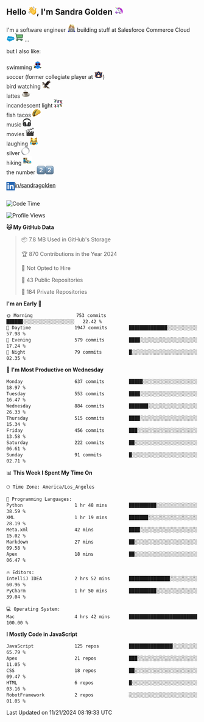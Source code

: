 ## Hello <img src="./static/emoji/wave.png" width="22" />, I'm Sandra Golden <img src="./static/emoji/unicorn-face.png" width="22" />

I'm a software engineer <img src="./static/emoji/female-technologist.png" width="22" /> building stuff at Salesforce Commerce Cloud <img src="./static/emoji/salesforce.png" width="22" /><img src="./static/emoji/commerce-cloud.png" width="22" />&nbsp;...

but I also like:<br/><br/>
swimming <img alt="swimming" src="./static/emoji/keep-swimming.png" width="22" /><br/>
soccer  (former collegiate player at <img src="./static/emoji/auburn.png" width="22" />)<br/>
bird watching <img src="./static/emoji/eagle.png" width="22" /><br/>
lattes <img src="./static/emoji/coffee.png" width="22" /><br/>
incandescent light <img src="./static/emoji/lights.png" width="22" /><br/>
fish tacos <img src="./static/emoji/taco.png" width="22" /><br/>
music <img src="./static/emoji/headphones.png" width="22" /><br/>
movies <img src="./static/emoji/movie-clapper.png" width="22" /><br/>
laughing <img src="./static/emoji/joy-cat.png" width="22" /><br/>
silver <img src="./static/emoji/silver-hoop.png" width="22" /><br/>
hiking <img src="./static/emoji/hiker.png" width="22" /><br/>
the number <img src="./static/emoji/two.png" width="22" /><img src="./static/emoji/two.png" width="22" />
<br/><br/>
<img align="left" alt="Sandra Golden | LinkedIn" width="22px" src="./static/emoji/linkedin.png" /> <a href="https://www.linkedin.com/in/sandragolden/">in/sandragolden</a>
<br/><br/>
<!--START_SECTION:waka-->
![Code Time](http://img.shields.io/badge/Code%20Time-746%20hrs%2042%20mins-blue)

![Profile Views](http://img.shields.io/badge/Profile%20Views-0-blue)

**🐱 My GitHub Data** 

> 📦 7.8 MB Used in GitHub's Storage 
 > 
> 🏆 870 Contributions in the Year 2024
 > 
> 🚫 Not Opted to Hire
 > 
> 📜 43 Public Repositories 
 > 
> 🔑 184 Private Repositories 
 > 
**I'm an Early 🐤** 

```text
🌞 Morning                753 commits         ██████░░░░░░░░░░░░░░░░░░░   22.42 % 
🌆 Daytime                1947 commits        ██████████████░░░░░░░░░░░   57.98 % 
🌃 Evening                579 commits         ████░░░░░░░░░░░░░░░░░░░░░   17.24 % 
🌙 Night                  79 commits          █░░░░░░░░░░░░░░░░░░░░░░░░   02.35 % 
```
📅 **I'm Most Productive on Wednesday** 

```text
Monday                   637 commits         █████░░░░░░░░░░░░░░░░░░░░   18.97 % 
Tuesday                  553 commits         ████░░░░░░░░░░░░░░░░░░░░░   16.47 % 
Wednesday                884 commits         ███████░░░░░░░░░░░░░░░░░░   26.33 % 
Thursday                 515 commits         ████░░░░░░░░░░░░░░░░░░░░░   15.34 % 
Friday                   456 commits         ███░░░░░░░░░░░░░░░░░░░░░░   13.58 % 
Saturday                 222 commits         ██░░░░░░░░░░░░░░░░░░░░░░░   06.61 % 
Sunday                   91 commits          █░░░░░░░░░░░░░░░░░░░░░░░░   02.71 % 
```


📊 **This Week I Spent My Time On** 

```text
🕑︎ Time Zone: America/Los_Angeles

💬 Programming Languages: 
Python                   1 hr 48 mins        ██████████░░░░░░░░░░░░░░░   38.59 % 
XML                      1 hr 19 mins        ███████░░░░░░░░░░░░░░░░░░   28.19 % 
Meta.xml                 42 mins             ████░░░░░░░░░░░░░░░░░░░░░   15.02 % 
Markdown                 27 mins             ██░░░░░░░░░░░░░░░░░░░░░░░   09.58 % 
Apex                     18 mins             ██░░░░░░░░░░░░░░░░░░░░░░░   06.47 % 

🔥 Editors: 
IntelliJ IDEA            2 hrs 52 mins       ███████████████░░░░░░░░░░   60.96 % 
PyCharm                  1 hr 50 mins        ██████████░░░░░░░░░░░░░░░   39.04 % 

💻 Operating System: 
Mac                      4 hrs 42 mins       █████████████████████████   100.00 % 
```

**I Mostly Code in JavaScript** 

```text
JavaScript               125 repos           ████████████████░░░░░░░░░   65.79 % 
Apex                     21 repos            ███░░░░░░░░░░░░░░░░░░░░░░   11.05 % 
CSS                      18 repos            ██░░░░░░░░░░░░░░░░░░░░░░░   09.47 % 
HTML                     6 repos             █░░░░░░░░░░░░░░░░░░░░░░░░   03.16 % 
RobotFramework           2 repos             ░░░░░░░░░░░░░░░░░░░░░░░░░   01.05 % 
```




 Last Updated on 11/21/2024 08:19:33 UTC
<!--END_SECTION:waka-->
